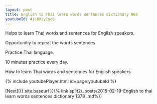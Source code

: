 ```yaml
---
layout: post
title: English to Thai learn words sentences dictionary 968 
youtubeId: 4jc6Xiy1ye8
---
```

 
 
Helps to learn Thai words and sentences for English speakers.

Opportunitiy to repeat the words sentences. 

Practice Thai language. 
 
10 minutes practice every day. 
 
How to learn Thai words and sentences for English speakers 
 
{% include youtubePlayer.html id=page.youtubeId %}
 
 
[Next]({{ site.baseurl }}{% link  split2/_posts/2015-02-19-English to thai learn words sentences dictionary 1378 .md%})
 
